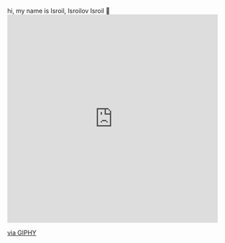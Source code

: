 hi, my name is Isroil, Isroilov Isroil 👋 <iframe src="https://giphy.com/embed/l1IB22SuYeEMMPTguL" width="480" height="476" frameBorder="0" class="giphy-embed" allowFullScreen></iframe><p><a href="https://giphy.com/gifs/3d-emoji-emoticon-l1IB22SuYeEMMPTguL">via GIPHY</a></p>

